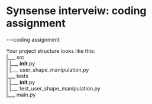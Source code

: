 # Synsense interveiw: coding assignment


---coding assignment<br>

Your project structure looks like this:<br>
    |___ src<br>
    |   |___ __init__.py<br>
    |   |___ user_shape_manipulation.py<br>
    |___ tests<br>
    |   |___ __init__.py<br>
    |   |___ test_user_shape_manipulation.py<br>
    |___ main.py<br>
    
